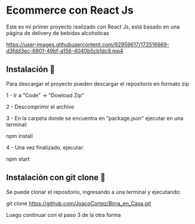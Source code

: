 # Ecommerce con React Js


Este es mi primer proyecto realizado con React Js, está basado en una página de delivery de bebidas alcoholicas







https://user-images.githubusercontent.com/92959617/172516669-d3fdd3ec-6901-49bf-a156-4040b5cb1dc9.mp4






## Instalación :wrench:

Para descargar el proyecto pueden descargar el repositorio en formato zip

1 - Ir a "Code" -> "Dowload Zip"

2 - Descomprimir el archivo

3 - En la carpeta donde se encuentra en "package.json" ejecutar en una terminal:

npm install

4 - Una vez finalizado, ejecutar:

npm start


## Instalación con git clone :wrench:

Se puede clonar el repositorio, ingresando a una terminal y ejecutando:

git clone https://github.com/JoacoCortez/Birra_en_Casa.git

Luego continuar con el paso 3 de la otra forma



